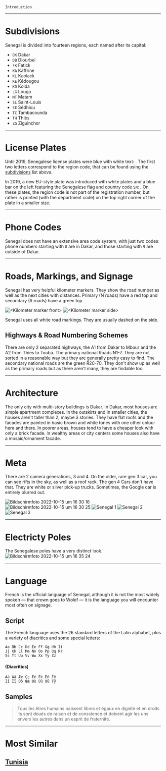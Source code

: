 `Introduction`

---

# Subdivisions

Senegal is divided into fourteen regions, each named after its capital:

- `DK` Dakar
- `DB` Diourbel
- `FK` Fatick
- `KA` Kaffrine
- `KL` Kaolack
- `KE` Kédougou
- `KD` Kolda
- `LG` Louga
- `MT` Matam
- `SL` Saint-Louis
- `SE` Sédhiou
- `TC` Tambacounda
- `TH` Thiès
- `ZG` Ziguinchor

<CountryMap code="SEN" scale="4000" />

---

# License Plates

Until 2019, Senegalese license plates were blue with white text: <LicensePlate style="sen" format="AB-1234-BC" text="white" bg="blue" border="lightgray"/>. The first two letters correspond to the region code, that can be found using the [subdivisions](#subdivisions) list above.

In 2019, a new EU-style plate was introduced with white plates and a blue bar on the left featuring the Senegalese flag and country code `SN`: <LicensePlate style="eu" code="SN" format="AB∙123∙BC"/>. On these plates, the region code is not part of the registration number, but rather is printed (with the department code) on the top right corner of the plate in a smaller size.

---

# Phone Codes

Senegal does not have an extensive area code system, with just two codes: phone numbers starting with `8` are in Dakar, and those starting with `9` are outside of Dakar.

---

# Roads, Markings, and Signage
Senegal has very helpful kilometer markers. They show the road number as well as the next cities with distances. Primary (N roads) have a red top and secondary (R roads) have a green top.

<img src="/img/SEN/marker1.png" alt="<Kilometer marker front>" /> 
<img src="/img/SEN/marker-2" alt="<Kilometer marker side>" /> 

Senegal uses all white road markings. They are usually dashed on the side. 

## Highways & Road Numbering Schemes
There are only 2 separated highways, the A1 from Dakar to Mbour and the A2 from Thies to Touba. The primary national Roads N1-7. They are not sorted in a reasonable way but they are generally pretty easy to find. The secondary national roads are the green R20-70. They don't show up as well as the primary roads but as there aren't many, they are findable too.

---

# Architecture
The only city with multi-story buildings is Dakar. In Dakar, most houses are simple apartment complexes. In the outskirts and in smaller cities, the houses aren't taller than 2, maybe 3 stories. They have flat roofs and the facades are painted in basic brown and white tones with one other colour here and there. In poorer areas, houses tend to have a cheaper look with only a brick facade. In wealthy areas or city centers some houses also have a mosaic/ornament facade. 

---

# Meta
There are 2 camera generations, 3 and 4. On the older, rare gen 3 car, you can see rifts in the sky, as well as a roof rack. The gen 4 Cars don't have that. They are white or silver pick-up trucks. Sometimes, the Google car is entirely blurred out.

![Bildschirmfoto 2022-10-15 um 16 30 16](https://user-images.githubusercontent.com/110540417/195991914-e5621619-b3a5-4ea7-9978-0badbc1183bc.png)
![Bildschirmfoto 2022-10-15 um 16 30 25](https://user-images.githubusercontent.com/110540417/195991918-c6385d42-a6ec-4b66-86c2-6f2274dcc7cb.png)
![Senegal 1](https://user-images.githubusercontent.com/110540417/195991946-ea5751ae-7c12-4b48-a16a-8f2673ba8f8a.png)
![Senegal 2](https://user-images.githubusercontent.com/110540417/195991952-e49b4549-1512-474c-8cef-47ee0cfc0dd6.png)
![Senegal 3](https://user-images.githubusercontent.com/110540417/195991956-e365c5ae-4201-435b-8d45-fddb104ea526.png)

---

# Electricty Poles
The Senegalese poles have a very distinct look. 
![Bildschirmfoto 2022-10-15 um 16 35 24](https://user-images.githubusercontent.com/110540417/195992149-da36d2b5-a1ce-4faa-b059-87f035767908.png)

---

# Language

French is the official language of Senegal, although it is not the most widely spoken — that crown goes to Wolof — it is the language you will encounter most often on signage.

## Script

The French language uses the 26 standard letters of the Latin alphabet, plus a variety of diacritics and some special letters:

```
Aa Bb Cc Dd Ee Ff Gg Hh Ii
Jj Kk Ll Mm Nn Oo Pp Qq Rr
Ss Tt Uu Vv Ww Xx Yy Zz
```

#### (Diacritics)

```
Àà Ââ Ææ Çç Éé Èè Êê Ëë
Îî Ïï Ôô Œœ Ùù Ûû Üü Ÿÿ
```

## Samples

> Tous les êtres humains naissent libres et égaux en dignité et en droits. Ils sont doués de raison et de conscience et doivent agir les uns envers les autres dans un esprit de fraternité.

---

# Most Similar

## [Tunisia](/countries/TUN)
